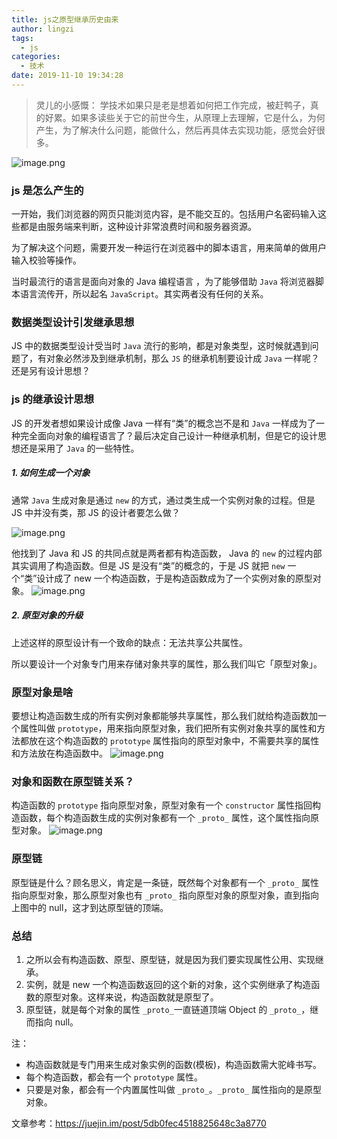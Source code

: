 ```yaml
---
title: js之原型继承历史由来
author: lingzi
tags:
  - js
categories:
  - 技术
date: 2019-11-10 19:34:28
---
```


> 灵儿的小感慨：
> 学技术如果只是老是想着如何把工作完成，被赶鸭子，真的好累。如果多读些关于它的前世今生，从原理上去理解，它是什么，为何产生，为了解决什么问题，能做什么，然后再具体去实现功能，感觉会好很多。

![image.png](./1.jpg)

### js 是怎么产生的

一开始，我们浏览器的网页只能浏览内容，是不能交互的。包括用户名密码输入这些都是由服务端来判断，这种设计非常浪费时间和服务器资源。

为了解决这个问题，需要开发一种运行在浏览器中的脚本语言，用来简单的做用户输入校验等操作。

当时最流行的语言是面向对象的 Java 编程语言 ，为了能够借助 `Java` 将浏览器脚本语言流传开，所以起名 `JavaScript`。其实两者没有任何的关系。

### 数据类型设计引发继承思想

JS 中的数据类型设计受当时 `Java` 流行的影响，都是对象类型，这时候就遇到问题了，有对象必然涉及到继承机制，那么 `JS` 的继承机制要设计成 `Java` 一样呢？还是另有设计思想？

### js 的继承设计思想

JS 的开发者想如果设计成像 Java 一样有“类”的概念岂不是和 `Java` 一样成为了一种完全面向对象的编程语言了？最后决定自己设计一种继承机制，但是它的设计思想还是采用了 `Java` 的一些特性。

##### 1. 如何生成一个对象

通常 `Java` 生成对象是通过 `new` 的方式，通过类生成一个实例对象的过程。但是 JS 中并没有类，那 JS 的设计者要怎么做？

![image.png](./2.jpg)

他找到了 Java 和 JS 的共同点就是两者都有构造函数， Java 的 `new` 的过程内部其实调用了构造函数。但是 JS 是没有“类”的概念的，于是 JS 就把 `new` 一个“类”设计成了 new 一个构造函数，于是构造函数成为了一个实例对象的原型对象。
![image.png](./3.jpg)

##### 2. 原型对象的升级

上述这样的原型设计有一个致命的缺点：无法共享公共属性。

所以要设计一个对象专门用来存储对象共享的属性，那么我们叫它「原型对象」。

### 原型对象是啥

要想让构造函数生成的所有实例对象都能够共享属性，那么我们就给构造函数加一个属性叫做 `prototype`，用来指向原型对象，我们把所有实例对象共享的属性和方法都放在这个构造函数的 `prototype` 属性指向的原型对象中，不需要共享的属性和方法放在构造函数中。
![image.png](./4.jpg)

### 对象和函数在原型链关系？

构造函数的 `prototype` 指向原型对象，原型对象有一个 `constructor` 属性指回构造函数，每个构造函数生成的实例对象都有一个 `_proto_` 属性，这个属性指向原型对象。
![image.png](./5.jpg)

### 原型链

原型链是什么？顾名思义，肯定是一条链，既然每个对象都有一个 `_proto_` 属性指向原型对象，那么原型对象也有 `_proto_` 指向原型对象的原型对象，直到指向上图中的 null，这才到达原型链的顶端。

### 总结

1. 之所以会有构造函数、原型、原型链，就是因为我们要实现属性公用、实现继承。
2. 实例，就是 new 一个构造函数返回的这个新的对象，这个实例继承了构造函数的原型对象。这样来说，构造函数就是原型了。
3. 原型链，就是每个对象的属性 `_proto_`一直链道顶端 Object 的 `_proto_`，继而指向 null。

注：

- 构造函数就是专门用来生成对象实例的函数(模板)，构造函数需大驼峰书写。
- 每个构造函数，都会有一个 `prototype` 属性。
- 只要是对象，都会有一个内置属性叫做 `_proto_`。`_proto_` 属性指向的是原型对象。

文章参考：https://juejin.im/post/5db0fec4518825648c3a8770
